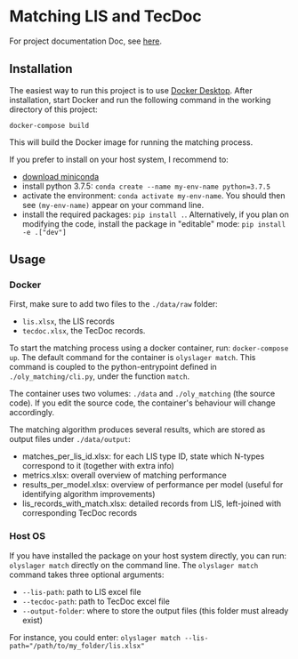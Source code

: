 # Matching LIS and TecDoc

For project documentation Doc, see [here](https://olyslager.sharepoint.com/:p:/r/sites/OlyslagerenLennartDamenvanBDR/Gedeelde%20documenten/General/Progress%20slides.pptx?d=wdc8b4767401a4737b1de5b492a2546fa&csf=1&web=1&e=X4kx76).
## Installation
The easiest way to run this project is to use [Docker Desktop](https://www.docker.com/get-started/). After installation, start Docker
and run the following command in the working directory of this project:

```docker-compose build```

This will build the Docker image for running the matching process.

If you prefer to install on your host system, I recommend to:
- [download miniconda](https://docs.conda.io/en/latest/miniconda.html)
- install python 3.7.5: `conda create --name my-env-name python=3.7.5`
- activate the environment: `conda activate my-env-name`. You should then see `(my-env-name)`
appear on your command line.
- install the required packages: `pip install .`. Alternatively, if you plan on modifying the code, install
the package in "editable" mode: `pip install -e .["dev"]`

## Usage
### Docker
First, make sure to add two files to the `./data/raw` folder:
- `lis.xlsx`, the LIS records
- `tecdoc.xlsx`, the TecDoc records.

To start the matching process using a docker container, run: `docker-compose up`. The default command for the container
is `olyslager match`. This command is coupled to the python-entrypoint defined in `./oly_matching/cli.py`,
under the function `match`.

The container uses two volumes: `./data` and `./oly_matching` (the source code). If you edit the source code,
the container's behaviour will change accordingly.

The matching algorithm produces several results, which are stored as output files under `./data/output`:
- matches_per_lis_id.xlsx: for each LIS type ID, state which N-types correspond to it (together with extra info)
- metrics.xlsx: overall overview of matching performance
- results_per_model.xlsx: overview of performance per model (useful for identifying algorithm improvements)
- lis_records_with_match.xlsx: detailed records from LIS, left-joined with corresponding TecDoc records

### Host OS
If you have installed the package on your host system directly, you can run: `olyslager match`
directly on the command line.  The `olyslager match` command takes three optional arguments:
- `--lis-path`: path to LIS excel file
- `--tecdoc-path`: path to TecDoc excel file
- `--output-folder`: where to store the output files (this folder must already exist)

For instance, you could enter:
`olyslager match --lis-path="/path/to/my_folder/lis.xlsx"`
